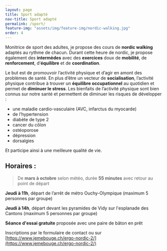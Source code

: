 ```yaml
---
layout: page
title: Sport adapté
nav-title: Sport adapté
permalink: /sport/
feature-img: "assets/img/feature-img/nordic-walking.jpg"
order: 4
---
```


Monitrice de sport des adultes, je propose des cours de **nordic walking** adaptés au rythme de chacun. Durant cette heure de nordic, je propose également des **intermèdes** avec des **exercices** doux de **mobilité**, de **renforcement**, d’**équilibre** et de **coordination**.

Le but est de promouvoir l’activité physique et d’agir en amont des problèmes de santé. En plus d’être un vecteur de **socialisation**, l’activité physique contribue à trouver un **équilibre occupationnel** au quotidien et permet de **diminuer le stress**. 
Les bienfaits de l’activité physique sont bien connus sur notre santé et permettent de diminuer les risques de développer :
- une maladie cardio-vasculaire (AVC, infarctus du myocarde)
- de l’hypertension
- diabète de type 2
- cancer du côlon
- ostéoporose
- dépression
- dorsalgies	

Et participe ainsi à une meilleure qualité de vie.

## Horaires : 

> De **mars à octobre** selon météo, durée **55 minutes** avec retour au point de départ

**Jeudi à 11h**, départ de l’arrêt de métro Ouchy-Olympique (maximum 5 personnes par groupe)

**Jeudi à 14h**, départ devant les pyramides de Vidy sur l'esplanade des Cantons (maximum 5 personnes par groupe)

**Séance d'essai gratuite** proposée avec une paire de bâton en prêt

Inscriptions par le formulaire de contact ou sur [https://www.jemebouge.ch/ergo-nordic-2/](https://www.jemebouge.ch/ergo-nordic-2/)